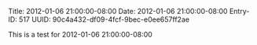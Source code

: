 Title: 2012-01-06 21:00:00-08:00
Date: 2012-01-06 21:00:00-08:00
Entry-ID: 517
UUID: 90c4a432-df09-4fcf-9bec-e0ee657ff2ae

This is a test for 2012-01-06 21:00:00-08:00
